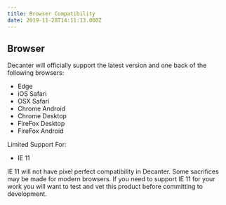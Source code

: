```yaml
---
title: Browser Compatibility
date: 2019-11-28T14:11:13.000Z
---
```

## Browser

Decanter will officially support the latest version and one back of the following browsers:

- Edge 
- iOS Safari 
- OSX Safari
- Chrome Android 
- Chrome Desktop
- FireFox Desktop
- FireFox Android

Limited Support For:
- IE 11 

IE 11 will not have pixel perfect compatibility in Decanter. Some sacrifices may be made for modern browsers. If you need to support IE 11 for your work you will want to test and vet this product before committing to development. 
